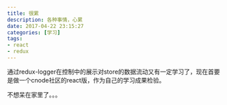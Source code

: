 ```yaml
---
title: 很累
description: 各种事情，心累
date: 2017-04-22 23:15:27
categories: [学习]
tags:
- react
- redux
---
```

通过redux-logger在控制中的展示对store的数据流动又有一定学习了，现在首要是做一个cnode社区的react版，作为自己的学习成果检验。
<!--maore-->
不想呆在家里了。。。